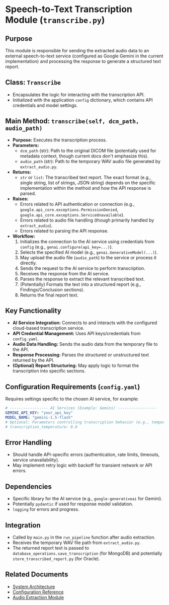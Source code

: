 # Speech-to-Text Transcription Module (`transcribe.py`)

## Purpose

This module is responsible for sending the extracted audio data to an external speech-to-text service (configured as Google Gemini in the current implementation) and processing the response to generate a structured text report.

## Class: `Transcribe`

*   Encapsulates the logic for interacting with the transcription API.
*   Initialized with the application `config` dictionary, which contains API credentials and model settings.

## Main Method: `transcribe(self, dcm_path, audio_path)`

*   **Purpose:** Executes the transcription process.
*   **Parameters:**
    *   `dcm_path` (str): Path to the original DICOM file (potentially used for metadata context, though current docs don't emphasize this).
    *   `audio_path` (str): Path to the temporary WAV audio file generated by `extract_audio.py`.
*   **Returns:**
    *   `str` or `list`: The transcribed text report. The exact format (e.g., single string, list of strings, JSON string) depends on the specific implementation within the method and how the API response is parsed.
*   **Raises:**
    *   Errors related to API authentication or connection (e.g., `google.api_core.exceptions.PermissionDenied`, `google.api_core.exceptions.ServiceUnavailable`).
    *   Errors related to audio file handling (though primarily handled by `extract_audio`).
    *   Errors related to parsing the API response.
*   **Workflow:**
    1.  Initializes the connection to the AI service using credentials from `config` (e.g., `genai.configure(api_key=...)`).
    2.  Selects the specified AI model (e.g., `genai.GenerativeModel(...)`).
    3.  May upload the audio file (`audio_path`) to the service or process it directly.
    4.  Sends the request to the AI service to perform transcription.
    5.  Receives the response from the AI service.
    6.  Parses the response to extract the relevant transcribed text.
    7.  (Potentially) Formats the text into a structured report (e.g., Findings/Conclusion sections).
    8.  Returns the final report text.

## Key Functionality

*   **AI Service Integration:** Connects to and interacts with the configured cloud-based transcription service.
*   **API Credential Management:** Uses API keys/credentials from `config.yaml`.
*   **Audio Data Handling:** Sends the audio data from the temporary file to the API.
*   **Response Processing:** Parses the structured or unstructured text returned by the API.
*   **(Optional) Report Structuring:** May apply logic to format the transcription into specific sections.

## Configuration Requirements (`config.yaml`)

Requires settings specific to the chosen AI service, for example:

```yaml
# ----------------- AI Services (Example: Gemini) -----------------
GEMINI_API_KEY: "your_api_key"
MODEL_NAME: "gemini-1.5-flash"
# Optional: Parameters controlling transcription behavior (e.g., temperature)
# transcription_temperature: 0.8
```

## Error Handling

*   Should handle API-specific errors (authentication, rate limits, timeouts, service unavailability).
*   May implement retry logic with backoff for transient network or API errors.

## Dependencies

*   Specific library for the AI service (e.g., `google-generativeai` for Gemini).
*   Potentially `pydantic` if used for response model validation.
*   `logging` for errors and progress.

## Integration

*   Called by `main.py` in the `run_pipeline` function after audio extraction.
*   Receives the temporary WAV file path from `extract_audio.py`.
*   The returned report text is passed to `database_operations.save_transcription` (for MongoDB) and potentially `store_transcribed_report.py` (for Oracle).

## Related Documents
- [System Architecture](../high_level/architecture.md)
- [Configuration Reference](../high_level/config_reference.md)
- [Audio Extraction Module](extract_audio.md)